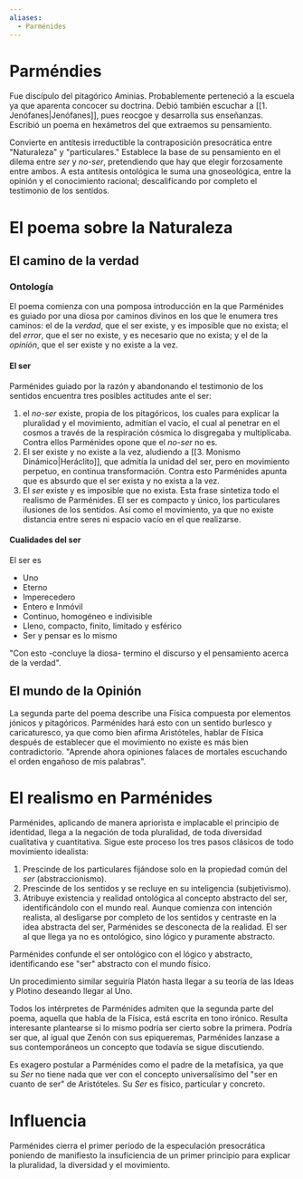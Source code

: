 ```yaml
---
aliases:
  - Parménides
---
```

# Parméndies

Fue discípulo del pitagórico Aminias. Probablemente perteneció a la escuela ya que aparenta concocer su doctrina. Debió también escuchar a [[1. Jenófanes|Jenófanes]], pues reocgoe y desarrolla sus enseñanzas. Escribió un poema en hexámetros del que extraemos su pensamiento.

Convierte en antítesis irreductible la contraposición presocrática entre "Naturaleza" y "particulares." Establece la base de su pensamiento en el dilema entre *ser* y *no-ser*, pretendiendo que hay que elegir forzosamente entre ambos. A esta antítesis ontológica le suma una gnoseológica, entre la opinión y el conocimiento racional; descalificando por completo el testimonio de los sentidos.

# El poema sobre la Naturaleza
## El camino de la verdad
### Ontología

El poema comienza con una pomposa introducción en la que Parménides es guiado por una diosa por caminos divinos en los que le enumera tres caminos: el de la *verdad*, que el ser existe, y es imposible que no exista; el del *error*, que el ser no existe, y es necesario que no exista; y el de la *opinión*, que el ser existe y no existe a la vez.

#### El ser

Parménides guiado por la razón y abandonando el testimonio de los sentidos encuentra tres posibles actitudes ante el ser:
1. el *no-ser* existe, propia de los pitagóricos, los cuales para explicar la pluralidad y el movimiento, admitían el vacío, el cual al penetrar en el cosmos a través de la respiración cósmica lo disgregaba y multiplicaba. Contra ellos Parménides opone que el *no-ser* no es.
2. El ser existe y no existe a la vez, aludiendo a [[3. Monismo Dinámico|Heráclito]], que admitía la unidad del ser, pero en movimiento perpetuo, en continua transformación. Contra esto Parménides apunta que es absurdo que el ser exista y no exista a la vez.
3. El *ser* existe y es imposible que no exista. Esta frase sintetiza todo el realismo de Parménides. El ser es compacto y único, los particulares ilusiones de los sentidos. Así como el movimiento, ya que no existe distancia entre seres ni espacio vacío en el que realizarse.

#### Cualidades del ser

El ser es 
- Uno
- Eterno
- Imperecedero
- Entero e Inmóvil
- Continuo, homogéneo e indivisible
- Lleno, compacto, finito, limitado y esférico
- Ser y pensar es lo mismo

"Con esto -concluye la diosa- termino el discurso y el pensamiento acerca de la verdad".
## El mundo de la Opinión

La segunda parte del poema describe una Física compuesta por elementos jónicos y pitagóricos. Parménides hará esto con un sentido burlesco y caricaturesco, ya que como bien afirma Aristóteles, hablar de Física después de establecer que el movimiento no existe es más bien contradictorio. "Aprende ahora opiniones falaces de mortales escuchando el orden engañoso de mis palabras".

# El realismo en Parménides

Parménides, aplicando de manera apriorista e implacable el principio de identidad, llega a la negación de toda pluralidad, de toda diversidad cualitativa y cuantitativa. Sigue este proceso los tres pasos clásicos de todo movimiento idealista:
1. Prescinde de los particulares fijándose solo en la propiedad común del *ser* (abstraccionismo).
2. Prescinde de los sentidos y se recluye en su inteligencia (subjetivismo).
3. Atribuye existencia y realidad ontológica al concepto abstracto del ser, identificándolo con el mundo real.
Aunque comienza con intención realista, al desligarse por completo de los sentidos y centraste en la idea abstracta del ser, Parménides se desconecta de la realidad. El ser al que llega ya no es ontológico, sino lógico y puramente abstracto.

Parménides confunde el ser ontológico con el lógico y abstracto, identificando ese "ser" abstracto con el mundo físico.

Un procedimiento similar seguiría Platón hasta llegar a su teoría de las Ideas y Plotino deseando llegar al Uno.

Todos los intérpretes de Parménides admiten que la segunda parte del poema, aquella que habla de la Física, está escrita en tono irónico. Resulta interesante plantearse si lo mismo podría ser cierto sobre la primera. Podría ser que, al igual que Zenón con sus epiqueremas, Parménides lanzase a sus contemporáneos un concepto que todavía se sigue discutiendo.

Es exagero postular a Parménides como el padre de la metafísica, ya que su *Ser* no tiene nada que ver con el concepto universalísimo del "ser en cuanto de ser" de Aristóteles. Su *Ser* es físico, particular y concreto.

# Influencia

Parménides cierra el primer período de la especulación presocrática poniendo de manifiesto la insuficiencia de un primer principio para explicar la pluralidad, la diversidad y el movimiento.